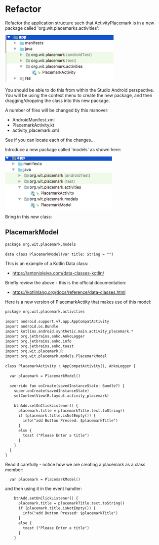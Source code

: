 # Refactor

Refactor the application structure such that ActivityPlacemark is in a new package called 'org.wit.placemarks.activities':

![](img/10.png)

You should be able to do this from within the Studio Android perspective. You will be using the context menu to create the new package, and then dragging/dropping the class into this new package.

A number of files will be changed by this manover:

- AndroidManifest.xml
- PlacemarkActivity.kt
- activity_placemark.xml

See if you can locate each of the changes...

Introduce a new package called 'models' as shown here:

![](img/11.png)

Bring in this new class:

## PlacemarkModel

~~~
package org.wit.placemark.models

data class PlacemarkModel(var title: String = "")
~~~

This is an example of a Kotlin Data class:

- <https://antonioleiva.com/data-classes-kotlin/>

Briefly review the above - this is the official documentation:

- <https://kotlinlang.org/docs/reference/data-classes.html>

Here is a new version of PlacemarkActiity that makes use of this model:

~~~
package org.wit.placemark.activities

import android.support.v7.app.AppCompatActivity
import android.os.Bundle
import kotlinx.android.synthetic.main.activity_placemark.*
import org.jetbrains.anko.AnkoLogger
import org.jetbrains.anko.info
import org.jetbrains.anko.toast
import org.wit.placemark.R
import org.wit.placemark.models.PlacemarkModel

class PlacemarkActivity : AppCompatActivity(), AnkoLogger {

  var placemark = PlacemarkModel()

  override fun onCreate(savedInstanceState: Bundle?) {
    super.onCreate(savedInstanceState)
    setContentView(R.layout.activity_placemark)

    btnAdd.setOnClickListener() {
      placemark.title = placemarkTitle.text.toString()
      if (placemark.title.isNotEmpty()) {
        info("add Button Pressed: $placemarkTitle")
      }
      else {
        toast ("Please Enter a title")
      }
    }
  }
}
~~~

Read it carefully - notice how we are creating a placemark as a class member:

~~~
  var placemark = PlacemarkModel()
~~~

and then using it in the event handler:

~~~
    btnAdd.setOnClickListener() {
      placemark.title = placemarkTitle.text.toString()
      if (placemark.title.isNotEmpty()) {
        info("add Button Pressed: $placemarkTitle")
      }
      else {
        toast ("Please Enter a title")
      }
    }
~~~

